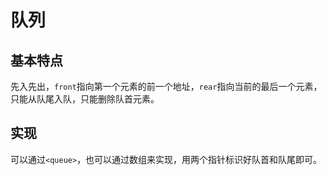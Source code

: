 # 队列

## 基本特点

先入先出，`front`指向第一个元素的前一个地址，`rear`指向当前的最后一个元素，只能从队尾入队，只能删除队首元素。

## 实现

可以通过`<queue>`，也可以通过数组来实现，用两个指针标识好队首和队尾即可。